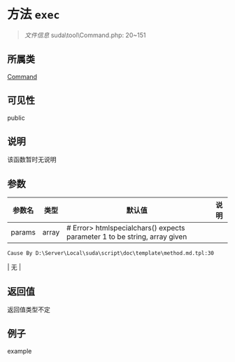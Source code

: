 # 方法 `exec`



> *文件信息* suda\tool\Command.php: 20~151

## 所属类 

[Command](../Command.md)

## 可见性

 public 

## 说明

该函数暂时无说明


## 参数


| 参数名 | 类型 | 默认值 | 说明 |
|--------|-----|-------|-------|
| params |  array | # Error> htmlspecialchars() expects parameter 1 to be string, array given
	Cause By D:\Server\Local\suda\script\doc\template\method.md.tpl:30
 | 无 |



## 返回值

返回值类型不定


## 例子

example
